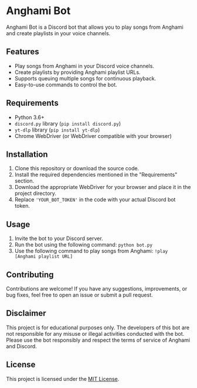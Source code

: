 # Anghami Bot

Anghami Bot is a Discord bot that allows you to play songs from Anghami and create playlists in your voice channels.

## Features

- Play songs from Anghami in your Discord voice channels.
- Create playlists by providing Anghami playlist URLs.
- Supports queuing multiple songs for continuous playback.
- Easy-to-use commands to control the bot.

## Requirements

- Python 3.6+
- `discord.py` library (`pip install discord.py`)
- `yt-dlp` library (`pip install yt-dlp`)
- Chrome WebDriver (or WebDriver compatible with your browser)

## Installation

1. Clone this repository or download the source code.
2. Install the required dependencies mentioned in the "Requirements" section.
3. Download the appropriate WebDriver for your browser and place it in the project directory.
4. Replace `'YOUR_BOT_TOKEN'` in the code with your actual Discord bot token.

## Usage

1. Invite the bot to your Discord server.
2. Run the bot using the following command: `python bot.py`
3. Use the following command to play songs from Anghami: `!play [Anghami playlist URL]`


## Contributing

Contributions are welcome! If you have any suggestions, improvements, or bug fixes, feel free to open an issue or submit a pull request.

## Disclaimer
This project is for educational purposes only. The developers of this bot are not responsible for any misuse or illegal activities conducted with the bot. Please use the bot responsibly and respect the terms of service of Anghami and Discord.

## License

This project is licensed under the [MIT License](LICENSE).
